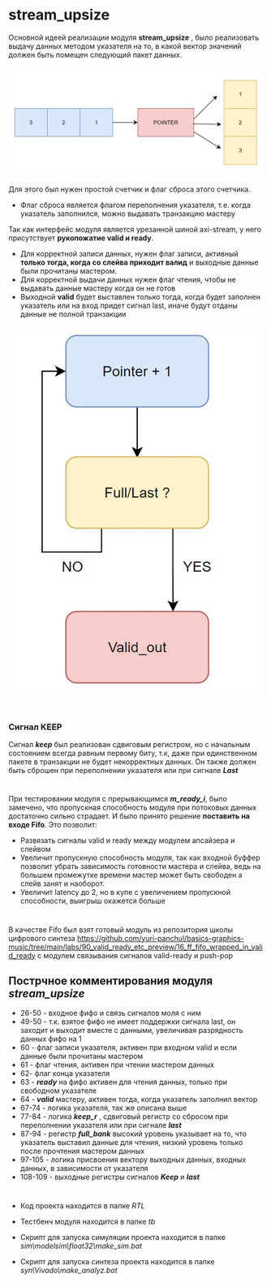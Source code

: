 # stream_upsize
Основной идеей реализации модуля **stream_upsize** , было реализовать выдачу данных методом указателя на то, в какой вектор значений должен быть помещен следующий пакет данных.

![](/doc/pointer.jpg)

Для этого был нужен простой счетчик и флаг сброса этого счетчика.
- Флаг сброса является флагом переполнения указателя, т.е. когда указатель заполнился, можно выдавать транзакцию мастеру

 Так как интерфейс модуля является урезанной шиной axi-stream, у него присутствует **рукопожатие valid и ready**.
- Для корректной записи данных, нужен флаг записи, активный **только тогда, когда со слейва приходит валид** и выходные данные были прочитаны мастером.
- Для корректной выдачи данных нужен флаг чтения, чтобы не выдавать данные мастеру когда он не готов
- Выходной **valid** будет выставлен только тогда, когда будет заполнен указатель или на вход придет сигнал last, иначе будут отданы данные не полной транзакции

![](/doc/full.jpg)
#
### Сигнал KEEP
Сигнал ***keep*** был реализован сдвиговым регистром, но с начальным состоянием всегда равным  первому биту, т.к, даже при единственном пакете в транзакции не будет некорректных данных. 
Он также должен быть сброшен при переполнении указателя или при сигнале ***Last*** 
#
При тестировании модуля с прерывающимся ***m_ready_i***, было замечено, что пропускная способность модуля при потоковых данных достаточно сильно страдает. И было принято решение **поставить на входе Fifo**.
Это позволит:
- Развязать сигналы valid и ready между модулем апсайзера и слейвом 
- Увеличит пропускную способность модуля, так как входной буффер позволит убрать зависимость готовности мастера и слейва, ведь на большем промежутке времени мастер может быть свободен а слейв занят и наоборот.
- Увеличит latency до 2, но в купе с увеличением пропускной способности, выигрыш окажется больше 
#
В качестве Fifo был взят готовый модуль из репозитория школы цифрового синтеза 
https://github.com/yuri-panchul/basics-graphics-music/tree/main/labs/90_valid_ready_etc_preview/16_ff_fifo_wrapped_in_valid_ready
с модулем связывания сигналов valid-ready и push-pop

## Пострчное комментирования модуля ***stream_upsize***
- 26-50 - входное фифо и связь сигналов моля с ним 
- 49-50 - т.к. взятое фифо не имеет поддержки сигнала last, он заходит и выходит вместе с данными, увеличивая разрядность данных фифо на 1 
- 60 - флаг записи указателя, активен при входном valid и если данные были прочитаны мастером 
- 61 - флаг чтения, активен при чтении мастером данных
- 62- флаг конца указателя 
- 63 - ***ready*** на фифо активен для чтения данных, только при свободном указателе 
-  64 - ***valid*** мастеру, активен тогда, когда указатель заполнил вектор 
-  67-74 - логика указателя, так же описана выше 
-  77-84 - логика ***keep_r*** , сдвиговый регистр со сбросом при переполнении указателя или при сигнале ***last*** 
- 87-94 - регистр ***full_bank***  высокий уровень указывает на то, что указатель выставил данные для чтения, низкий уровень только после прочтения мастером данных
- 97-105 - логика присвоения вектору выходных данных, входных данных, в зависимости от указателя
- 108-109 - выходные регистры сигналов ***Keep*** и ***last***

#
- Код проекта находится в папке *RTL*

- Тестбенч модуля находится в папке *tb*

- Скрипт для запуска симуляции проекта находится в папке *sim\modelsim\float32\make_sim.bat*

- Скрипт для запуска синтеза проекта находится в папке  *syn\Vivado\make_analyz.bat*
